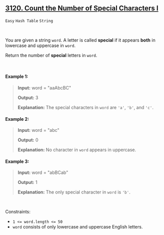 ## [3120. Count the Number of Special Characters I](https://leetcode.com/problems/count-the-number-of-special-characters-i)

<code>Easy</code> <code>Hash Table</code> <code>String</code>

<br>

You are given a string <code>word</code>. A letter is called __special__ if it appears __both__ in lowercase and uppercase in <code>word</code>.

Return the number of __special__ letters in <code>word</code>.

<br>

#### Example 1:

> __Input:__ word = "aaAbcBC"  
>   
> __Output:__ 3  
>   
> __Explanation:__ The special characters in <code>word</code> are <code>'a'</code>, <code>'b'</code>, and <code>'c'</code>.  

#### Example 2:

> __Input:__ word = "abc"  
>   
> __Output:__ 0  
>   
> __Explanation:__ No character in <code>word</code> appears in uppercase.  

#### Example 3:

> __Input:__ word = "abBCab"  
>   
> __Output:__ 1  
> 
> __Explanation:__ The only special character in <code>word</code> is <code>'b'</code>.  

<br>

Constraints:

- <code>1 <= word.length <= 50</code>
- <code>word</code> consists of only lowercase and uppercase English letters.
